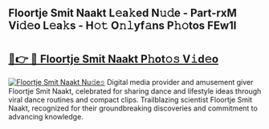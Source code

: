 ## Floortje Smit Naakt L𝚎a𝚔ed N𝚞𝚍e - Part-rxM Vi𝚍𝚎o L𝚎a𝚔s - H𝚘𝚝 O𝚗𝚕yf𝚊ns P𝚑𝚘tos FEw1I

# <h2><a href="http://kf1vf4.oniu.top/?m=Floortje+Smit+Naakt">🔗👉 🔴 Floortje Smit Naakt P𝚑ot𝚘𝚜 V𝚒d𝚎o</a></h2>

[![Floortje Smit Naakt Nu𝚍e𝚜](https://i.imgur.com/0qMVB7G.gif)](http://kf1vf4.oniu.top/?m=Floortje+Smit+Naakt)
Digital media provider and amusement giver Floortje Smit Naakt, celebrated for sharing dance and lifestyle ideas through viral dance routines and compact clips. Trailblazing scientist Floortje Smit Naakt, recognized for their groundbreaking discoveries and commitment to advancing knowledge.  
